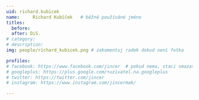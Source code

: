 ```yaml
---
uid: richard.kubicek
name:     Richard Kubíček  	# běžně používáné jméno
titles:
  before: 
  after: DiS.
# category:
# description: 
img: people/richard_kubicek.png # zakomentuj radek dokud není fotka

profiles:
# facebook: https://www.facebook.com/jincer  # pokud nema, staci smazat tuto radku
# googleplus: https://plus.google.com/+uzivatel.na.googleplus
# twitter: https://twitter.com/jincer
# instagram: https://www.instagram.com/jincermak/ 

---
```

